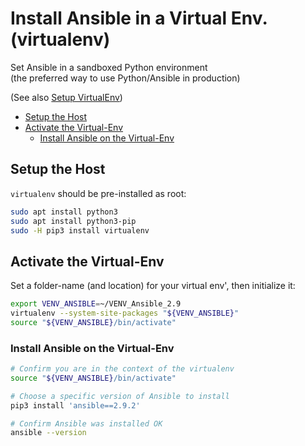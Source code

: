 # Install Ansible in a Virtual Env. (virtualenv) <!-- omit in toc -->

Set Ansible in a sandboxed Python environment\
(the preferred way to use Python/Ansible in production)

(See also [Setup VirtualEnv](./Set_Virtual-Env.md))

- [Setup the Host](#setup-the-host)
- [Activate the Virtual-Env](#activate-the-virtual-env)
  - [Install Ansible on the Virtual-Env](#install-ansible-on-the-virtual-env)

## Setup the Host

`virtualenv` should be pre-installed as root:

```bash
sudo apt install python3
sudo apt install python3-pip
sudo -H pip3 install virtualenv
```

## Activate the Virtual-Env

Set a folder-name (and location) for your virtual env', then initialize it:

```bash
export VENV_ANSIBLE=~/VENV_Ansible_2.9
virtualenv --system-site-packages "${VENV_ANSIBLE}"
source "${VENV_ANSIBLE}/bin/activate"
```

### Install Ansible on the Virtual-Env

```bash
# Confirm you are in the context of the virtualenv
source "${VENV_ANSIBLE}/bin/activate"

# Choose a specific version of Ansible to install
pip3 install 'ansible==2.9.2'

# Confirm Ansible was installed OK
ansible --version
```
